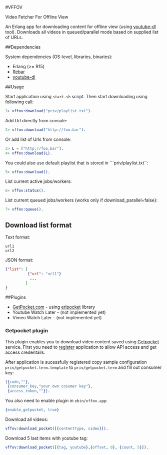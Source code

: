 #VFFOV

Video Fetcher For Offline View

An Erlang app for downloading content for offline view (using [youtube-dl][2] tool).
Downloads all videos in queued/parallel mode based on supplied list of URLs.

##Dependencies

System dependencies (OS-level, libraries, binaries):
* Erlang (>= R15)
* [Rebar][1]
* [youtube-dl][2]

##Usage

Start application using `start.sh` script. Then start downloading using
following call:

```erlang
1> vffov:download("priv/playlist.txt").
```

Add Url directly from console:
```erlang
2> vffov:download("http://foo.bar").
```

Or add list of Urls from console:
```erlang
3> L = ["http://foo.bar"].
4> vffov:download(L).
```

You could also use default playlist that is stored in ```priv/playlist.txt``:

```erlang
5> vffov:download().
```

List current active jobs/workers:
```erlang
6> vffov:status().
```

List current queued jobs/workers (works only if download_parallel=false}:
```erlang
7> vffov:queue().
```

## Download list format

Text format:
```
url1
url2
```

JSON format:
```json
{"list": [
          {"url": "url1"}
           ...
         ]
}
```

##Plugins

* [GetPocket.com][3] - using [erlpocket][4] library
* Youtube Watch Later - (not implemented yet)
* Vimeo Watch Later - (not implemented yet)

### Getpocket plugin

This plugin enables you to download video content saved using [Getpocket][3] service.
First you need to [register][5] application to allow API access and get access credentails.

After application is sucessfully registered copy sample configuration `priv/getpocket.term.template` to
`priv/getpocket.term` and fill out consumer key:
```erlang
[{code,""},
 {consumer_key,"your own cosumer key"},
 {access_token,""}].
```

You also need to enable plugin in `ebin/vffov.app`:
```erlang
{enable_getpocket, true}
```

Download all videos:
```erlang
vffov:download_pocket([{contentType, video}]).
```

Download 5 last items with youtube tag:
```erlang
vffov:download_pocket([{tag, youtube},{offset, 0}, {count, 5}]).
```


[1]: https://github.com/rebar/rebar
[2]: http://rg3.github.io/youtube-dl/
[3]: http://getpocket.com
[4]: https://github.com/tgrk/erlpocket
[5]: http://getpocket.com/developer/apps/new